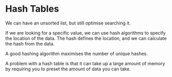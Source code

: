 # Hash Tables #

We can have an unsorted list, but still optimise searching it.

If we are looking for a specific value, we can use hash algorithms to specify the location of the data.
The hash defines the location, and we can calculate the hash from the data.

A good hashing algorithm maximises the number of unique hashes.


A problem with a hash table is that it can take up a large amount of memory by requiring you to preset the amount of data you can take.

